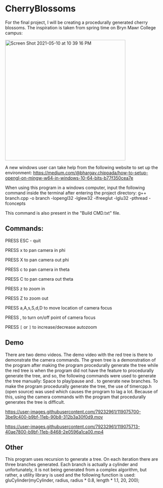 # CherryBlossoms

For the final project, I will be creating a procedurally generated cherry blossoms. The inspiration is taken from spring time on Bryn Mawr College campus:


<img width="389" alt="Screen Shot 2021-05-10 at 10 39 16 PM" src="https://user-images.githubusercontent.com/79232961/117749976-a0976880-b1e0-11eb-9579-1350bda2700b.png">


A new windows user can take help from the following website to set up the environment: https://medium.com/@bhargav.chippada/how-to-setup-opengl-on-mingw-w64-in-windows-10-64-bits-b77f350cea7e

When using this program in a windows computer, input the following command inside the terminal after entering the project directory: g++ branch.cpp -o branch -lopengl32 -lglew32 -lfreeglut -lglu32 -pthread -fconcepts

This command is also present in the "Build CMD.txt" file.

## Commands:
PRESS ESC - quit

PRESS x to pan camera in phi

PRESS X to pan camera out phi

PRESS c to pan camera in theta

PRESS C to pan camera out theta

PRESS z to zoom in

PRESS Z to zoom out

PRESS a,A,s,S,d,D to move location of camera focus

PRESS , to turn on/off point of camera focus

PRESS `[` or `]` to increase/decrease autozoom 

## Demo



There are two demo videos. The demo video with the red tree is there to demonstrate the camera commands. The green tree is a demonstration of the program after making the program procedurally generate the tree while the red tree is when the program did not have the feature to procedurally generate the tree, and so, the following commands were used to generate the tree manually: Space to play/pause and . to generate new branches. To make the program procedurally generate the tree, the use of timercpp.h (open source) was used which causes the program to lag a lot. Because of this, using the camera commands with the program that procedurally generates the tree is difficult. 


https://user-images.githubusercontent.com/79232961/119075700-3be9c400-b9bf-11eb-90b8-312b3a30f0d9.mov


https://user-images.githubusercontent.com/79232961/119075713-40ae7800-b9bf-11eb-8468-2e0596a1ca00.mp4

## Other

This program uses recursion to generate a tree. On each iteration there are three branches generated. Each branch is actually a cylinder and unfortunately, it is not being generated from a complex algorithm, but rather, a utility library is used and the following function is used: gluCylinder(myCylinder, radius, radius * 0.8, length * 1.1, 20, 200);





